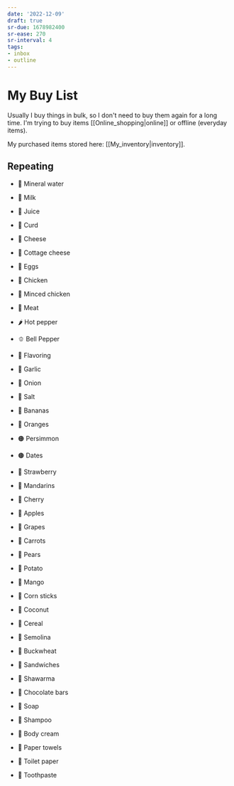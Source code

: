```yaml
---
date: '2022-12-09'
draft: true
sr-due: 1678982400
sr-ease: 270
sr-interval: 4
tags:
- inbox
- outline
---
```


# My Buy List

Usually I buy things in bulk, so I don't need to buy them again for a long time.
I'm trying to buy items [[Online_shopping|online]] or offline (everyday items).

My purchased items stored here: [[My_inventory|inventory]].

## Repeating

- 🧴 Mineral water
- 🥛 Milk
- 🧃 Juice

- 🧀 Curd
- 🧀 Cheese
- 🧀 Cottage cheese

- 🥚 Eggs
- 🍗 Chicken
- 🍗 Minced chicken
- 🥩 Meat

- 🌶️ Hot pepper
- 🫑 Bell Pepper
- 🌿 Flavoring
- 🧄 Garlic
- 🧅 Onion
- 🧂 Salt

- 🍌 Bananas
- 🍊 Oranges
- 🟠 Persimmon
- 🟤 Dates
- 🍓 Strawberry
- 🍊 Mandarins
- 🍒 Cherry
- 🍎 Apples
- 🍇 Grapes
- 🥕 Carrots
- 🍐 Pears
- 🥔 Potato
- 🥭 Mango
- 🌽 Corn sticks
- 🥥 Coconut

- 🥣 Cereal
- 🍚 Semolina
- 🌾 Buckwheat

- 🥪 Sandwiches
- 🌯 Shawarma
- 🍫 Chocolate bars

- 🧼 Soap
- 🧴 Shampoo
- 🧴 Body cream
- 🧻 Paper towels
- 🧻 Toilet paper
- 🦷 Toothpaste
